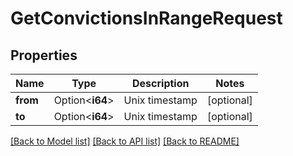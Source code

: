 # GetConvictionsInRangeRequest

## Properties

| Name     | Type            | Description    | Notes      |
| -------- | --------------- | -------------- | ---------- |
| **from** | Option<**i64**> | Unix timestamp | [optional] |
| **to**   | Option<**i64**> | Unix timestamp | [optional] |

[[Back to Model list]](../README.md#documentation-for-models) [[Back to API list]](../README.md#documentation-for-api-endpoints) [[Back to README]](../README.md)

